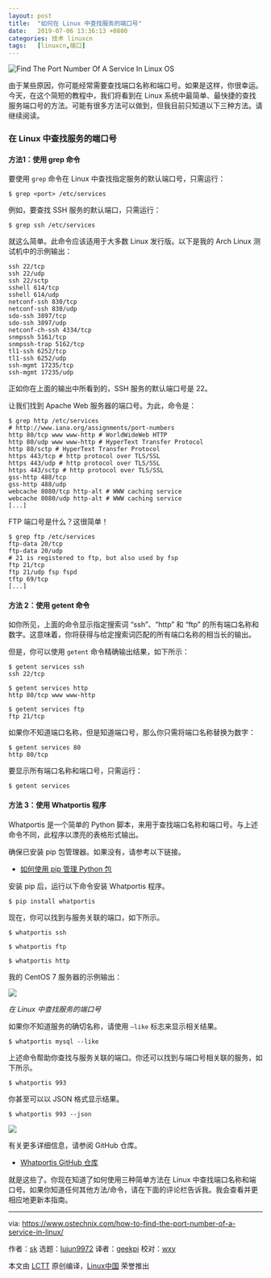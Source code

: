 ```yaml
---
layout: post
title:	"如何在 Linux 中查找服务的端口号"
date:	2019-07-06 13:36:13 +0800 
categories:	技术 linuxcn 
tags:	[linuxcn,端口]
---
```



![Find The Port Number Of A Service In Linux OS](/Asserts/Images//attachment/album/201907/06/133619g0ncdadqaci0nebs.png)


由于某些原因，你可能经常需要查找端口名称和端口号。如果是这样，你很幸运。今天，在这个简短的教程中，我们将看到在 Linux 系统中最简单、最快捷的查找服务端口号的方法。可能有很多方法可以做到，但我目前只知道以下三种方法。请继续阅读。


### 在 Linux 中查找服务的端口号


#### 方法1：使用 grep 命令


要使用 `grep` 命令在 Linux 中查找指定服务的默认端口号，只需运行：



```
$ grep <port> /etc/services
```

例如，要查找 SSH 服务的默认端口，只需运行：



```
$ grep ssh /etc/services
```

就这么简单。此命令应该适用于大多数 Linux 发行版。以下是我的 Arch Linux 测试机中的示例输出：



```
ssh 22/tcp
ssh 22/udp
ssh 22/sctp
sshell 614/tcp
sshell 614/udp
netconf-ssh 830/tcp
netconf-ssh 830/udp
sdo-ssh 3897/tcp
sdo-ssh 3897/udp
netconf-ch-ssh 4334/tcp
snmpssh 5161/tcp
snmpssh-trap 5162/tcp
tl1-ssh 6252/tcp
tl1-ssh 6252/udp
ssh-mgmt 17235/tcp
ssh-mgmt 17235/udp
```

正如你在上面的输出中所看到的，SSH 服务的默认端口号是 22。


让我们找到 Apache Web 服务器的端口号。为此，命令是：



```
$ grep http /etc/services
# http://www.iana.org/assignments/port-numbers
http 80/tcp www www-http # WorldWideWeb HTTP
http 80/udp www www-http # HyperText Transfer Protocol
http 80/sctp # HyperText Transfer Protocol
https 443/tcp # http protocol over TLS/SSL
https 443/udp # http protocol over TLS/SSL
https 443/sctp # http protocol over TLS/SSL
gss-http 488/tcp
gss-http 488/udp
webcache 8080/tcp http-alt # WWW caching service
webcache 8080/udp http-alt # WWW caching service
[...]
```

FTP 端口号是什么？这很简单！



```
$ grep ftp /etc/services
ftp-data 20/tcp
ftp-data 20/udp
# 21 is registered to ftp, but also used by fsp
ftp 21/tcp
ftp 21/udp fsp fspd
tftp 69/tcp
[...]
```

#### 方法 2：使用 getent 命令


如你所见，上面的命令显示指定搜索词 “ssh”、“http” 和 “ftp” 的所有端口名称和数字。这意味着，你将获得与给定搜索词匹配的所有端口名称的相当长的输出。


但是，你可以使用 `getent` 命令精确输出结果，如下所示：



```
$ getent services ssh
ssh 22/tcp

$ getent services http
http 80/tcp www www-http

$ getent services ftp
ftp 21/tcp
```

如果你不知道端口名称，但是知道端口号，那么你只需将端口名称替换为数字：



```
$ getent services 80
http 80/tcp
```

要显示所有端口名称和端口号，只需运行：



```
$ getent services
```

#### 方法 3：使用 Whatportis 程序


Whatportis 是一个简单的 Python 脚本，来用于查找端口名称和端口号。与上述命令不同，此程序以漂亮的表格形式输出。


确保已安装 pip 包管理器。如果没有，请参考以下链接。


* [如何使用 pip 管理 Python 包](https://www.ostechnix.com/manage-python-packages-using-pip/)


安装 pip 后，运行以下命令安装 Whatportis 程序。



```
$ pip install whatportis
```

现在，你可以找到与服务关联的端口，如下所示。



```
$ whatportis ssh

$ whatportis ftp

$ whatportis http
```

我的 CentOS 7 服务器的示例输出：


![](/Asserts/Images//attachment/album/201907/06/133620yv57vvj0qqvv3quz.png)


*在 Linux 中查找服务的端口号*


如果你不知道服务的确切名称，请使用 `–like` 标志来显示相关结果。



```
$ whatportis mysql --like
```

上述命令帮助你查找与服务关联的端口。你还可以找到与端口号相关联的服务，如下所示。



```
$ whatportis 993
```

你甚至可以以 JSON 格式显示结果。



```
$ whatportis 993 --json
```

![](/Asserts/Images//attachment/album/201907/06/133621hdxbewr4refgzbe5.png)


有关更多详细信息，请参阅 GitHub 仓库。


* [Whatportis GitHub 仓库](https://github.com/ncrocfer/whatportis)


就是这些了。你现在知道了如何使用三种简单方法在 Linux 中查找端口名称和端口号。如果你知道任何其他方法/命令，请在下面的评论栏告诉我。我会查看并更相应地更新本指南。




---


via: <https://www.ostechnix.com/how-to-find-the-port-number-of-a-service-in-linux/>


作者：[sk](https://www.ostechnix.com/author/sk/) 选题：[lujun9972](https://github.com/lujun9972) 译者：[geekpi](https://github.com/geekpi) 校对：[wxy](https://github.com/wxy)


本文由 [LCTT](https://github.com/LCTT/TranslateProject) 原创编译，[Linux中国](https://linux.cn/) 荣誉推出
